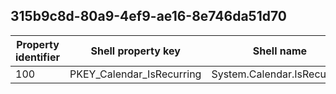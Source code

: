 ## 315b9c8d-80a9-4ef9-ae16-8e746da51d70

Property identifier | Shell property key | Shell name | Alias
--- | --- | --- | ---
100 | PKEY_Calendar_IsRecurring | System.Calendar.IsRecurring | 

